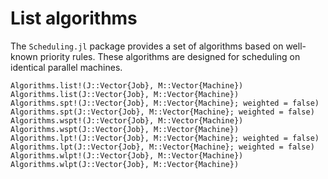 # List algorithms

The `Scheduling.jl` package provides a set of algorithms based on well-known priority rules. These algorithms are designed for scheduling on identical parallel machines.

```@docs
Algorithms.list!(J::Vector{Job}, M::Vector{Machine})
Algorithms.list(J::Vector{Job}, M::Vector{Machine})
Algorithms.spt!(J::Vector{Job}, M::Vector{Machine}; weighted = false)
Algorithms.spt(J::Vector{Job}, M::Vector{Machine}; weighted = false)
Algorithms.wspt!(J::Vector{Job}, M::Vector{Machine})
Algorithms.wspt(J::Vector{Job}, M::Vector{Machine})
Algorithms.lpt!(J::Vector{Job}, M::Vector{Machine}; weighted = false)
Algorithms.lpt(J::Vector{Job}, M::Vector{Machine}; weighted = false)
Algorithms.wlpt!(J::Vector{Job}, M::Vector{Machine})
Algorithms.wlpt(J::Vector{Job}, M::Vector{Machine})
```
